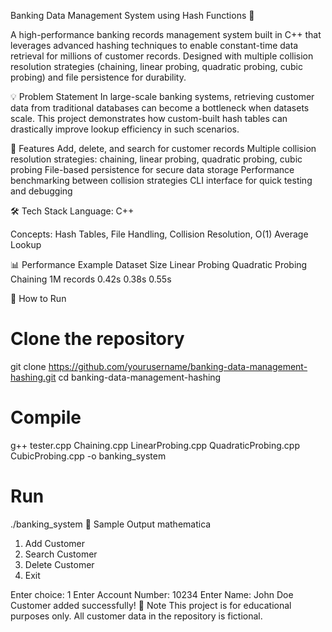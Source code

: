 Banking Data Management System using Hash Functions 🏦

A high-performance banking records management system built in C++ that leverages advanced hashing techniques to enable constant-time data retrieval for millions of customer records. Designed with multiple collision resolution strategies (chaining, linear probing, quadratic probing, cubic probing) and file persistence for durability.

💡 Problem Statement
In large-scale banking systems, retrieving customer data from traditional databases can become a bottleneck when datasets scale. This project demonstrates how custom-built hash tables can drastically improve lookup efficiency in such scenarios.

🔧 Features
Add, delete, and search for customer records
Multiple collision resolution strategies: chaining, linear probing, quadratic probing, cubic probing
File-based persistence for secure data storage
Performance benchmarking between collision strategies
CLI interface for quick testing and debugging

🛠️ Tech Stack
Language: C++

Concepts: Hash Tables, File Handling, Collision Resolution, O(1) Average Lookup

📊 Performance Example
Dataset Size	Linear Probing	Quadratic Probing	Chaining
1M records	0.42s	0.38s	0.55s

🚀 How to Run
# Clone the repository
git clone https://github.com/yourusername/banking-data-management-hashing.git
cd banking-data-management-hashing

# Compile
g++ tester.cpp Chaining.cpp LinearProbing.cpp QuadraticProbing.cpp CubicProbing.cpp -o banking_system

# Run
./banking_system
📝 Sample Output
mathematica
1. Add Customer
2. Search Customer
3. Delete Customer
4. Exit

Enter choice: 1
Enter Account Number: 10234
Enter Name: John Doe
Customer added successfully!
📌 Note
This project is for educational purposes only. All customer data in the repository is fictional.
